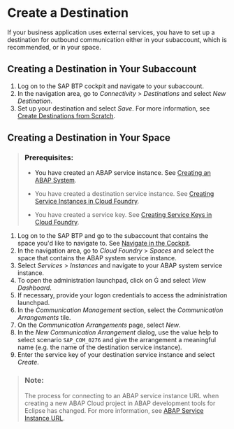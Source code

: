 <!-- loio3fa7934f5a714bf88d8490958211382f -->

<link rel="stylesheet" type="text/css" href="../css/sap-icons.css"/>

# Create a Destination

If your business application uses external services, you have to set up a destination for outbound communication either in your subaccount, which is recommended, or in your space.



<a name="loio3fa7934f5a714bf88d8490958211382f__section_wmf_252_tpb"/>

## Creating a Destination in Your Subaccount

1.  Log on to the SAP BTP cockpit and navigate to your subaccount.
2.  In the navigation area, go to *Connectivity* \> *Destinations* and select *New Destination*.
3.  Set up your destination and select *Save*. For more information, see [Create Destinations from Scratch](https://help.sap.com/docs/connectivity/sap-btp-connectivity-cf/create-destinations-from-scratch?version=Cloud).



<a name="loio3fa7934f5a714bf88d8490958211382f__section_y5k_jv2_tpb"/>

## Creating a Destination in Your Space

> ### Prerequisites:  
> -   You have created an ABAP service instance. See [Creating an ABAP System](https://help.sap.com/docs/BTP/65de2977205c403bbc107264b8eccf4b/50b32f144e184154987a06e4b55ce447.html).
> 
> -   You have created a destination service instance. See [Creating Service Instances in Cloud Foundry](https://help.sap.com/viewer/09cc82baadc542a688176dce601398de/Cloud/en-US/6d6846def3c443aa9f83d127353147ce.html).
> -   You have created a service key. See [Creating Service Keys in Cloud Foundry](https://help.sap.com/viewer/09cc82baadc542a688176dce601398de/Cloud/en-US/6fcac08409db4b0f9ad55a6acd4d31c5.html).

1.  Log on to the SAP BTP and go to the subaccount that contains the space you'd like to navigate to. See [Navigate in the Cockpit](https://help.sap.com/viewer/65de2977205c403bbc107264b8eccf4b/Cloud/en-US/0874895f1f78459f9517da55a11ffebd.html).
2.  In the navigation area, go to *Cloud Foundry* \> *Spaces* and select the space that contains the ABAP system service instance.
3.  Select *Services* \> *Instances* and navigate to your ABAP system service instance.
4.  To open the administration launchpad, click on <span class="SAP-icons-V5"></span> and select *View Dashboard*.
5.  If necessary, provide your logon credentials to access the administration launchpad.
6.  In the *Communication Management* section, select the *Communication Arrangements* tile.
7.  On the *Communication Arrangements* page, select *New*.
8.  In the *New Communication Arrangement* dialog, use the value help to select scenario `SAP_COM_0276` and give the arrangement a meaningful name \(e.g. the name of the destination service instance\).
9.  Enter the service key of your destination service instance and select *Create*.

> ### Note:  
> The process for connecting to an ABAP service instance URL when creating a new ABAP Cloud project in ABAP development tools for Eclipse has changed. For more information, see [ABAP Service Instance URL](abap-service-instance-url-41ec2d3.md).

